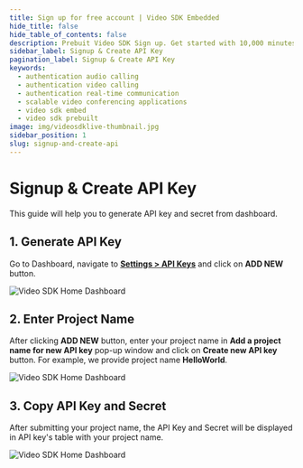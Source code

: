 ```yaml
---
title: Sign up for free account | Video SDK Embedded
hide_title: false
hide_table_of_contents: false
description: Prebuit Video SDK Sign up. Get started with 10,000 minutes free every month! Video SDK Embedded  and rests APIs to build up scalable video conferencing applications or website.
sidebar_label: Signup & Create API Key
pagination_label: Signup & Create API Key
keywords:
  - authentication audio calling
  - authentication video calling
  - authentication real-time communication
  - scalable video conferencing applications
  - video sdk embed
  - video sdk prebuilt
image: img/videosdklive-thumbnail.jpg
sidebar_position: 1
slug: signup-and-create-api
---
```


# Signup & Create API Key

This guide will help you to generate API key and secret from dashboard.

## 1. Generate API Key

Go to Dashboard, navigate to [<ins>**Settings > API Keys**</ins>](https://app.videosdk.live/settings/api-keys) and click on **ADD NEW** button.

![Video SDK Home Dashboard](/img/tutorial/add_new_api.png)

## 2. Enter Project Name

After clicking **ADD NEW** button, enter your project name in **Add a project name for new API key** pop-up window and click on **Create new API key** button.
For example, we provide project name **HelloWorld**.

![Video SDK Home Dashboard](/img/tutorial/project_name.png)

## 3. Copy API Key and Secret

After submitting your project name, the API Key and Secret will be displayed in API key's table with your project name.

![Video SDK Home Dashboard](/img/tutorial/api_key_table.png)
